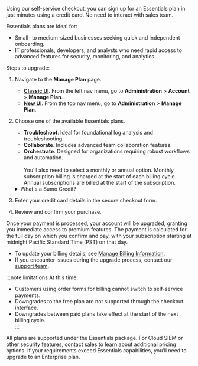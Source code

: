Using our self-service checkout, you can sign up for an Essentials plan in just minutes using a credit card. No need to interact with sales team.

Essentials plans are ideal for:  
- Small- to medium-sized businesses seeking quick and independent onboarding.  
- IT professionals, developers, and analysts who need rapid access to advanced features for security, monitoring, and analytics.

Steps to upgrade:

1. Navigate to the **Manage Plan** page.
   * [**Classic UI**](/docs/get-started/sumo-logic-ui-classic). From the left nav menu, go to **Administration** > **Account** > **Manage Plan**.
   * [**New UI**](/docs/get-started/sumo-logic-ui). From the top nav menu, go to **Administration** > **Manage Plan**.
1. Choose one of the available Essentials plans.
   * **Troubleshoot**. Ideal for foundational log analysis and troubleshooting.
   * **Collaborate**. Includes advanced team collaboration features.
   * **Orchestrate**. Designed for organizations requiring robust workflows and automation.<br/><br/>You'll also need to select a monthly or annual option. Monthly subscription billing is charged at the start of each billing cycle. Annual subscriptions are billed at the start of the subscription.

    <details>

    <summary>What's a Sumo Credit?</summary>

    Sumo Credit is a unit of measure that is used to flexibly pay for any products (e.g., logs, metrics, storage) within your plan. This can be used as needed for your desired purpose by managing your account without unnecessary waste.

    </details>

1. Enter your credit card details in the secure checkout form.
1. Review and confirm your purchase.

Once your payment is processed, your account will be upgraded, granting you immediate access to premium features. The payment is calculated for the full day on which you confirm and pay, with your subscription starting at midnight Pacific Standard Time (PST) on that day.

* To update your billing details, see [Manage Billing Information](/docs/manage/manage-subscription/manage-billing-information).
* If you encounter issues during the upgrade process, contact our [support team](https://support.sumologic.com/support/s/).

:::note limitations
At this time:  
- Customers using order forms for billing cannot switch to self-service payments.  
- Downgrades to the free plan are not supported through the checkout interface.  
- Downgrades between paid plans take effect at the start of the next billing cycle.  
:::

All plans are supported under the Essentials package. For Cloud SIEM or other security features, contact sales to learn about additional pricing options. If your requirements exceed Essentials capabilities, you’ll need to upgrade to an Enterprise plan.
